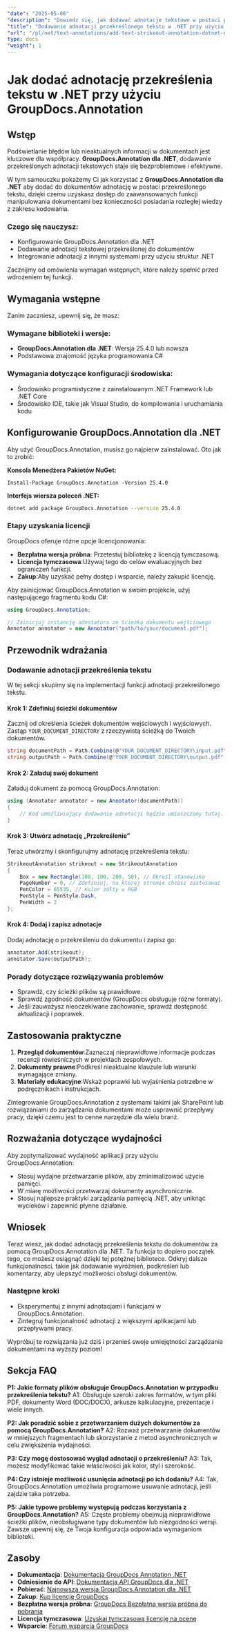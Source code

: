 ```yaml
---
"date": "2025-05-06"
"description": "Dowiedz się, jak dodawać adnotacje tekstowe w postaci przekreśleń w dokumentach, korzystając z biblioteki GroupDocs.Annotation dla platformy .NET. Dzięki temu usprawnisz przeglądanie dokumentów i współpracę."
"title": "Dodawanie adnotacji przekreślonego tekstu w .NET przy użyciu GroupDocs.Annotation"
"url": "/pl/net/text-annotations/add-text-strikeout-annotation-dotnet-groupdocs/"
type: docs
"weight": 1
---
```


# Jak dodać adnotację przekreślenia tekstu w .NET przy użyciu GroupDocs.Annotation

## Wstęp

Podświetlanie błędów lub nieaktualnych informacji w dokumentach jest kluczowe dla współpracy. **GroupDocs.Annotation dla .NET**, dodawanie przekreślonych adnotacji tekstowych staje się bezproblemowe i efektywne.

W tym samouczku pokażemy Ci jak korzystać z **GroupDocs.Annotation dla .NET** aby dodać do dokumentów adnotację w postaci przekreślonego tekstu, dzięki czemu uzyskasz dostęp do zaawansowanych funkcji manipulowania dokumentami bez konieczności posiadania rozległej wiedzy z zakresu kodowania.

### Czego się nauczysz:
- Konfigurowanie GroupDocs.Annotation dla .NET
- Dodawanie adnotacji tekstowej przekreślonej do dokumentów
- Integrowanie adnotacji z innymi systemami przy użyciu struktur .NET

Zacznijmy od omówienia wymagań wstępnych, które należy spełnić przed wdrożeniem tej funkcji.

## Wymagania wstępne

Zanim zaczniesz, upewnij się, że masz:

### Wymagane biblioteki i wersje:
- **GroupDocs.Annotation dla .NET**: Wersja 25.4.0 lub nowsza
- Podstawowa znajomość języka programowania C#

### Wymagania dotyczące konfiguracji środowiska:
- Środowisko programistyczne z zainstalowanym .NET Framework lub .NET Core
- Środowisko IDE, takie jak Visual Studio, do kompilowania i uruchamiania kodu

## Konfigurowanie GroupDocs.Annotation dla .NET

Aby użyć GroupDocs.Annotation, musisz go najpierw zainstalować. Oto jak to zrobić:

**Konsola Menedżera Pakietów NuGet:**
```plaintext
Install-Package GroupDocs.Annotation -Version 25.4.0
```

**Interfejs wiersza poleceń .NET:**
```bash
dotnet add package GroupDocs.Annotation --version 25.4.0
```

### Etapy uzyskania licencji

GroupDocs oferuje różne opcje licencjonowania:
- **Bezpłatna wersja próbna**: Przetestuj bibliotekę z licencją tymczasową.
- **Licencja tymczasowa**:Używaj tego do celów ewaluacyjnych bez ograniczeń funkcji.
- **Zakup**:Aby uzyskać pełny dostęp i wsparcie, należy zakupić licencję.

Aby zainicjować GroupDocs.Annotation w swoim projekcie, użyj następującego fragmentu kodu C#:

```csharp
using GroupDocs.Annotation;

// Zainicjuj instancję adnotatora ze ścieżką dokumentu wejściowego
Annotator annotator = new Annotator("path/to/your/document.pdf");
```

## Przewodnik wdrażania

### Dodawanie adnotacji przekreślenia tekstu

W tej sekcji skupimy się na implementacji funkcji adnotacji przekreślonego tekstu.

#### Krok 1: Zdefiniuj ścieżki dokumentów

Zacznij od określenia ścieżek dokumentów wejściowych i wyjściowych. Zastąp `YOUR_DOCUMENT_DIRECTORY` z rzeczywistą ścieżką do Twoich dokumentów.

```csharp
string documentPath = Path.Combine(@"YOUR_DOCUMENT_DIRECTORY\input.pdf");
string outputPath = Path.Combine(@"YOUR_DOCUMENT_DIRECTORY\output.pdf");
```

#### Krok 2: Załaduj swój dokument

Załaduj dokument za pomocą GroupDocs.Annotation:

```csharp
using (Annotator annotator = new Annotator(documentPath))
{
    // Kod umożliwiający dodawanie adnotacji będzie umieszczony tutaj.
}
```

#### Krok 3: Utwórz adnotację „Przekreślenie”

Teraz utwórzmy i skonfigurujmy adnotację przekreślenia tekstu:

```csharp
StrikeoutAnnotation strikeout = new StrikeoutAnnotation
{
    Box = new Rectangle(100, 100, 200, 50), // Określ stanowisko
    PageNumber = 0, // Zdefiniuj, na której stronie chcesz zastosować
    PenColor = 65535, // Kolor żółty w RGB
    PenStyle = PenStyle.Dash,
    PenWidth = 2
};
```

#### Krok 4: Dodaj i zapisz adnotacje

Dodaj adnotację o przekreśleniu do dokumentu i zapisz go:

```csharp
annotator.Add(strikeout);
annotator.Save(outputPath);
```

### Porady dotyczące rozwiązywania problemów

- Sprawdź, czy ścieżki plików są prawidłowe.
- Sprawdź zgodność dokumentów (GroupDocs obsługuje różne formaty).
- Jeśli zauważysz nieoczekiwane zachowanie, sprawdź dostępność aktualizacji i poprawek.

## Zastosowania praktyczne

1. **Przegląd dokumentów**:Zaznaczaj nieprawidłowe informacje podczas recenzji rówieśniczych w projektach zespołowych.
2. **Dokumenty prawne**:Podkreśl nieaktualne klauzule lub warunki wymagające zmiany.
3. **Materiały edukacyjne**:Wskaż poprawki lub wyjaśnienia potrzebne w podręcznikach i instrukcjach.

Zintegrowanie GroupDocs.Annotation z systemami takimi jak SharePoint lub rozwiązaniami do zarządzania dokumentami może usprawnić przepływy pracy, dzięki czemu jest to cenne narzędzie dla wielu branż.

## Rozważania dotyczące wydajności

Aby zoptymalizować wydajność aplikacji przy użyciu GroupDocs.Annotation:
- Stosuj wydajne przetwarzanie plików, aby zminimalizować użycie pamięci.
- W miarę możliwości przetwarzaj dokumenty asynchronicznie.
- Stosuj najlepsze praktyki zarządzania pamięcią .NET, aby uniknąć wycieków i zapewnić płynne działanie.

## Wniosek

Teraz wiesz, jak dodać adnotację przekreślenia tekstu do dokumentów za pomocą GroupDocs.Annotation dla .NET. Ta funkcja to dopiero początek tego, co możesz osiągnąć dzięki tej potężnej bibliotece. Odkryj dalsze funkcjonalności, takie jak dodawanie wyróżnień, podkreśleń lub komentarzy, aby ulepszyć możliwości obsługi dokumentów.

### Następne kroki
- Eksperymentuj z innymi adnotacjami i funkcjami w GroupDocs.Annotation.
- Zintegruj funkcjonalność adnotacji z większymi aplikacjami lub przepływami pracy.

Wypróbuj te rozwiązania już dziś i przenieś swoje umiejętności zarządzania dokumentami na wyższy poziom!

## Sekcja FAQ

**P1: Jakie formaty plików obsługuje GroupDocs.Annotation w przypadku przekreślenia tekstu?**
A1: Obsługuje szeroki zakres formatów, w tym pliki PDF, dokumenty Word (DOC/DOCX), arkusze kalkulacyjne, prezentacje i wiele innych.

**P2: Jak poradzić sobie z przetwarzaniem dużych dokumentów za pomocą GroupDocs.Annotation?**
A2: Rozważ przetwarzanie dokumentów w mniejszych fragmentach lub skorzystanie z metod asynchronicznych w celu zwiększenia wydajności.

**P3: Czy mogę dostosować wygląd adnotacji o przekreśleniu?**
A3: Tak, możesz modyfikować takie właściwości jak kolor, styl i szerokość.

**P4: Czy istnieje możliwość usunięcia adnotacji po ich dodaniu?**
A4: Tak, GroupDocs.Annotation umożliwia programowe usuwanie adnotacji, jeśli zajdzie taka potrzeba.

**P5: Jakie typowe problemy występują podczas korzystania z GroupDocs.Annotation?**
A5: Częste problemy obejmują nieprawidłowe ścieżki plików, nieobsługiwane typy dokumentów lub niezgodności wersji. Zawsze upewnij się, że Twoja konfiguracja odpowiada wymaganiom biblioteki.

## Zasoby
- **Dokumentacja**: [Dokumentacja GroupDocs Annotation .NET](https://docs.groupdocs.com/annotation/net/)
- **Odniesienie do API**: [Dokumentacja API GroupDocs dla .NET](https://reference.groupdocs.com/annotation/net/)
- **Pobierać**: [Najnowsza wersja GroupDocs.Annotation dla .NET](https://releases.groupdocs.com/annotation/net/)
- **Zakup**: [Kup licencję GroupDocs](https://purchase.groupdocs.com/buy)
- **Bezpłatna wersja próbna**: [GroupDocs Bezpłatna wersja próbna do pobrania](https://releases.groupdocs.com/annotation/net/)
- **Licencja tymczasowa**: [Uzyskaj tymczasową licencję na ocenę](https://purchase.groupdocs.com/temporary-license/)
- **Wsparcie**: [Forum wsparcia GroupDocs](https://forum.groupdocs.com/c/annotation/)